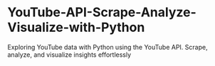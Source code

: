 # YouTube-API-Scrape-Analyze-Visualize-with-Python
Exploring YouTube data with Python using the YouTube API. Scrape, analyze, and visualize insights effortlessly

